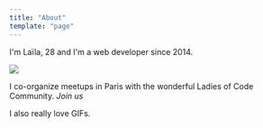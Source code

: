 ```yaml
---
title: "About"
template: "page"
---
```


I'm Laïla, 28 and I'm a web developer since 2014. 

![](/media/laila-br.jpg)

I co-organize meetups in Paris with the wonderful Ladies of Code Community. *Join us*

I also really love GIFs.
